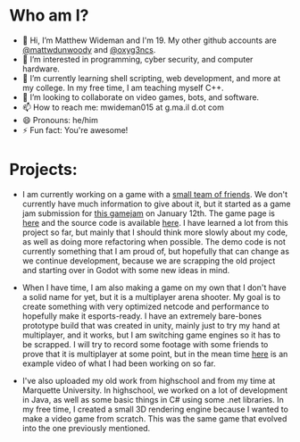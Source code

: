 # Who am I?

- 👋 Hi, I’m Matthew Wideman and I'm 19. My other github accounts are [@mattwdunwoody](https://github.com/mattwdunwoody) and [@oxyg3ncs](https://github.com/oxyg3ncs).
- 👀 I’m interested in programming, cyber security, and computer hardware.
- 🌱 I’m currently learning shell scripting, web development, and more at my college. In my free time, I am teaching myself C++.
- 💞️ I’m looking to collaborate on video games, bots, and software.
- 📫 How to reach me: mwideman015 at g.ma.il d.ot com
- 😄 Pronouns: he/him
- ⚡ Fun fact: You're awesome!
  
# Projects:

- I am currently working on a game with a [small team of friends](https://github.com/plagueremedygames). We don't currently have much information to give about it, but it started as a game jam submission for [this gamejam](https://itch.io/jam/pirate) on January 12th.
  The game page is [here](https://shizbibbit.itch.io/the-investorcist) and the source code is available [here](https://github.com/plagueremedygames/demo-source-code). I have learned a lot from this project so far, but mainly that I should think more slowly about my code, as well as doing more refactoring when possible.
  The demo code is not currently something that I am proud of, but hopefully that can change as we continue development, because we are scrapping the old project and starting over in Godot with some new ideas in mind.
  
- When I have time, I am also making a game on my own that I don't have a solid name for yet, but it is a multiplayer arena shooter. My goal is to create something with very optimized netcode and performance to hopefully make it esports-ready. I have an extremely bare-bones prototype build that was created in unity, mainly just to try my hand at multiplayer, and it works, but I am switching game engines so it has to be scrapped. I will try to record some footage with some friends to prove that it is multiplayer at some point, but in the mean time [here](https://www.youtube.com/watch?v=FEThIFqJUFc) is an example video of what I had been working on so far.

- I've also uploaded my old work from highschool and from my time at Marquette University. In highschool, we worked on a lot of development in Java, as well as some basic things in C# using some .net libraries. In my free time, I created a small 3D rendering engine because I wanted to make a video game from scratch. This was the same game that evolved into the one previously mentioned.
